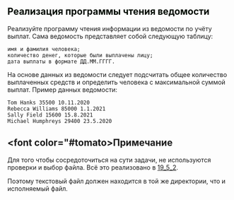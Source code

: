 ## <font color="#tomato">Реализация программы чтения ведомости</font>

Реализуйте программу чтения информации из ведомости по учёту выплат. 
Сама ведомость представляет собой следующую таблицу: 

```text
имя и фамилия человека; 
количество денег, которые были выплачены лицу; 
дата выплаты в формате ДД.ММ.ГГГГ.
```
На основе данных из ведомости следует подсчитать 
общее количество выплаченных средств и определить человека с максимальной суммой выплат.
Пример данных ведомости:

```text
Tom Hanks 35500 10.11.2020
Rebecca Williams 85000 1.1.2021
Sally Field 15600 15.8.2021
Michael Humphreys 29400 23.5.2020
```

## <font color="#tomato>Примечание</font>

Для того чтобы сосредоточиться на сути задачи, не используются проверки и выбор файла. 
Всё это реализовано в [19_5_2](https://github.com/VladislavNovak/19_5_2). 

Поэтому текстовый файл должен находится в той же директории, что и исполняемый файл. 
